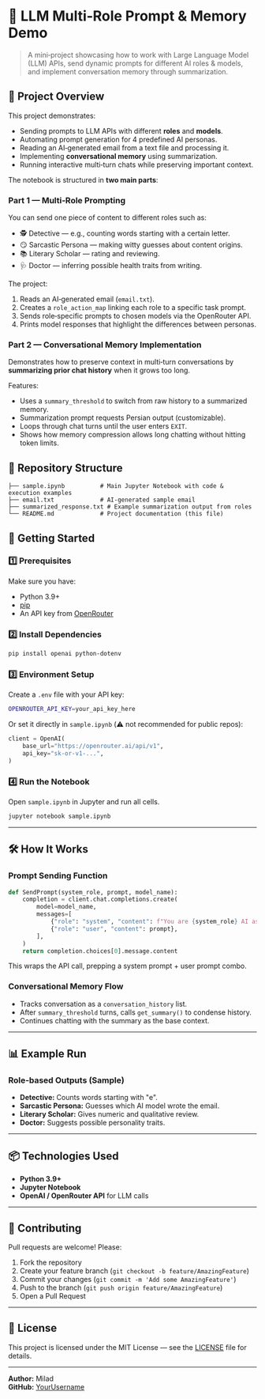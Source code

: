 # 🧠 LLM Multi‑Role Prompt & Memory Demo

> A mini‑project showcasing how to work with Large Language Model (LLM) APIs, send dynamic prompts for different AI roles & models, and implement conversation memory through summarization.

## 📌 Project Overview
This project demonstrates:
- Sending prompts to LLM APIs with different **roles** and **models**.
- Automating prompt generation for 4 predefined AI personas.
- Reading an AI‑generated email from a text file and processing it.
- Implementing **conversational memory** using summarization.
- Running interactive multi‑turn chats while preserving important context.

The notebook is structured in **two main parts**:

### **Part 1 — Multi‑Role Prompting**
You can send one piece of content to different roles such as:
- 🕵️ Detective — e.g., counting words starting with a certain letter.
- 😏 Sarcastic Persona — making witty guesses about content origins.
- 📚 Literary Scholar — rating and reviewing.
- 🩺 Doctor — inferring possible health traits from writing.

The project:
1. Reads an AI‑generated email (`email.txt`).
2. Creates a `role_action_map` linking each role to a specific task prompt.
3. Sends role‑specific prompts to chosen models via the OpenRouter API.
4. Prints model responses that highlight the differences between personas.

### **Part 2 — Conversational Memory Implementation**
Demonstrates how to preserve context in multi‑turn conversations by **summarizing prior chat history** when it grows too long.

Features:
- Uses a `summary_threshold` to switch from raw history to a summarized memory.
- Summarization prompt requests Persian output (customizable).
- Loops through chat turns until the user enters `EXIT`.
- Shows how memory compression allows long chatting without hitting token limits.

## 📂 Repository Structure
```
├── sample.ipynb          # Main Jupyter Notebook with code & execution examples
├── email.txt             # AI‑generated sample email
├── summarized_response.txt # Example summarization output from roles
└── README.md             # Project documentation (this file)
```

## 🚀 Getting Started

### 1️⃣ Prerequisites
Make sure you have:
- Python 3.9+
- [pip](https://pip.pypa.io/en/stable/)
- An API key from [OpenRouter](https://openrouter.ai/)

### 2️⃣ Install Dependencies
```bash
pip install openai python-dotenv
```

### 3️⃣ Environment Setup
Create a `.env` file with your API key:
```bash
OPENROUTER_API_KEY=your_api_key_here
```

Or set it directly in `sample.ipynb` (⚠️ not recommended for public repos):
```python
client = OpenAI(
    base_url="https://openrouter.ai/api/v1",
    api_key="sk-or-v1-...",
)
```

### 4️⃣ Run the Notebook
Open `sample.ipynb` in Jupyter and run all cells.
```bash
jupyter notebook sample.ipynb
```

---

## 🛠 How It Works

### **Prompt Sending Function**
```python
def SendPrompt(system_role, prompt, model_name):
    completion = client.chat.completions.create(
        model=model_name,
        messages=[
            {"role": "system", "content": f"You are {system_role} AI assistant."},
            {"role": "user", "content": prompt},
        ],
    )
    return completion.choices[0].message.content
```
This wraps the API call, prepping a system prompt + user prompt combo.

### **Conversational Memory Flow**
- Tracks conversation as a `conversation_history` list.
- After `summary_threshold` turns, calls `get_summary()` to condense history.
- Continues chatting with the summary as the base context.

---

## 📊 Example Run
### Role‑based Outputs (Sample)
- **Detective:** Counts words starting with "e".
- **Sarcastic Persona:** Guesses which AI model wrote the email.
- **Literary Scholar:** Gives numeric and qualitative review.
- **Doctor:** Suggests possible personality traits.

---

## 📦 Technologies Used
- **Python 3.9+**
- **Jupyter Notebook**
- **OpenAI / OpenRouter API** for LLM calls

---

## 🤝 Contributing
Pull requests are welcome! Please:
1. Fork the repository
2. Create your feature branch (`git checkout -b feature/AmazingFeature`)
3. Commit your changes (`git commit -m 'Add some AmazingFeature'`)
4. Push to the branch (`git push origin feature/AmazingFeature`)
5. Open a Pull Request

---

## 📄 License
This project is licensed under the MIT License — see the [LICENSE](LICENSE) file for details.

---

**Author:** Milad  
**GitHub:** [YourUsername](https://github.com/YourUsername)
